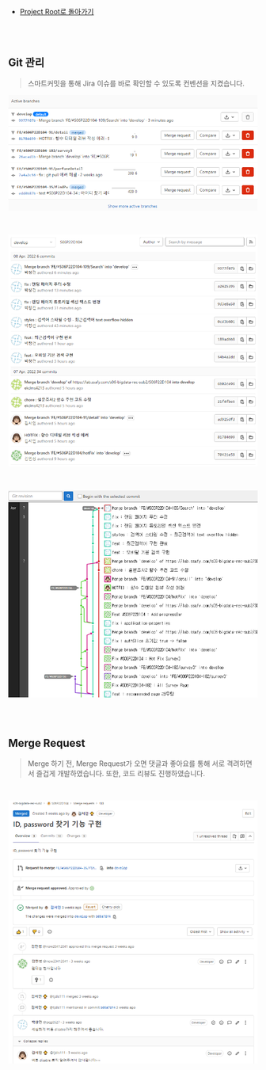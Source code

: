- [Project Root로 돌아가기](../../README.md)

<br><br>

## Git 관리

> 스마트커밋을 통해 Jira 이슈를 바로 확인할 수 있도록 컨벤션을 지켰습니다.

![image-20220408032312155](images\image-20220408032312155.png)

<br>

![image-20220408032541940](images\image-20220408032541940.png)

<br>

![image-20220408032652395](images\image-20220408032652395.png)

<br><br>

## Merge Request

> Merge 하기 전, Merge Request가 오면 댓글과 좋아요를 통해 서로 격려하면서 즐겁게 개발하였습니다.
> 또한, 코드 리뷰도 진행하였습니다.

<br>

![image-20220408034103428](images\image-20220408034103428.png)